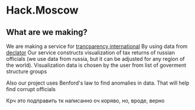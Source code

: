 # Hack.Moscow

## What are we making?
We are making a service for [trancparency international](https://transparency.org.ru)
By using data from [declator](https://declarator.org/) 
Our service constructs visualization of tax returns of russian officials (we use data from russia, but it can be adjusted for any region of the world).
Visualization data is chosen by the user from list of goverment structure groups

Also our project uses Benford's law to find anomalies in data. 
That will help find corrupt officials


Крч это подправить тк написанно оч коряво, но, вроде, верно
